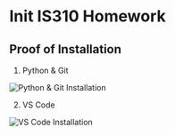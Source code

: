 # Init IS310 Homework

## Proof of Installation

1. Python & Git

![Python & Git Installation](/Users/ryanpearlman/Desktop/GitPython.png)

2. VS Code

![VS Code Installation](/Users/ryanpearlman/Desktop/vscode.png)